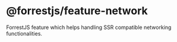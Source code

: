 # @forrestjs/feature-network

ForrestJS feature which helps handling SSR compatible networking functionalities.
